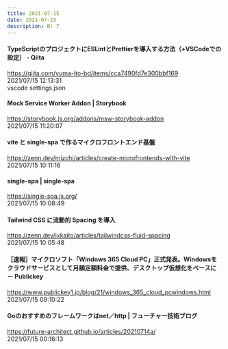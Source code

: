 ```yaml
---
title: 2021-07-15
date: 2021-07-15
description: B! 7
---
```


#### TypeScriptのプロジェクトにESLintとPrettierを導入する方法（+VSCodeでの設定） - Qiita
https://qiita.com/yuma-ito-bd/items/cca7490fd7e300bbf169<br>
2021/07/15 12:13:31<br>
vscode settings.json


#### Mock Service Worker Addon | Storybook
https://storybook.js.org/addons/msw-storybook-addon<br>
2021/07/15 11:20:07<br>


#### vite と single-spa で作るマイクロフロントエンド基盤
https://zenn.dev/mizchi/articles/create-microfrontends-with-vite<br>
2021/07/15 10:11:16<br>


#### single-spa | single-spa
https://single-spa.js.org/<br>
2021/07/15 10:08:49<br>


#### Tailwind CSS に流動的 Spacing を導入
https://zenn.dev/ixkaito/articles/tailwindcss-fluid-spacing<br>
2021/07/15 10:05:48<br>


#### ［速報］マイクロソフト「Windows 365 Cloud PC」正式発表。Windowsをクラウドサービスとして月額定額料金で提供、デスクトップ仮想化をベースに － Publickey
https://www.publickey1.jp/blog/21/windows_365_cloud_pcwindows.html<br>
2021/07/15 09:10:22<br>


#### Goのおすすめのフレームワークはnet／http | フューチャー技術ブログ
https://future-architect.github.io/articles/20210714a/<br>
2021/07/15 00:16:13<br>


